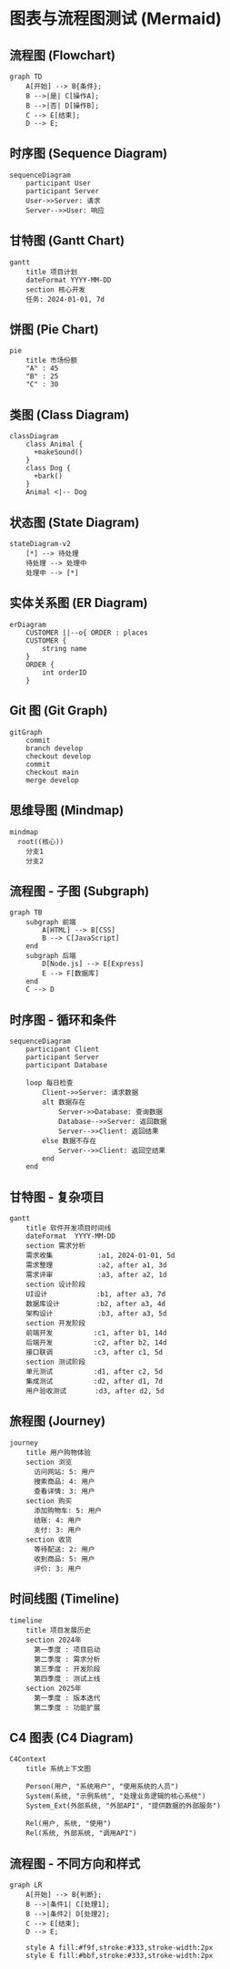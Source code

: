 # 图表与流程图测试 (Mermaid)

## 流程图 (Flowchart)

```mermaid
graph TD
    A[开始] --> B{条件};
    B -->|是| C[操作A];
    B -->|否| D[操作B];
    C --> E[结束];
    D --> E;
```

## 时序图 (Sequence Diagram)

```mermaid
sequenceDiagram
    participant User
    participant Server
    User->>Server: 请求
    Server-->>User: 响应
```

## 甘特图 (Gantt Chart)

```mermaid
gantt
    title 项目计划
    dateFormat YYYY-MM-DD
    section 核心开发
    任务: 2024-01-01, 7d
```

## 饼图 (Pie Chart)

```mermaid
pie
    title 市场份额
    "A" : 45
    "B" : 25
    "C" : 30
```

## 类图 (Class Diagram)

```mermaid
classDiagram
    class Animal {
      +makeSound()
    }
    class Dog {
      +bark()
    }
    Animal <|-- Dog
```

## 状态图 (State Diagram)

```mermaid
stateDiagram-v2
    [*] --> 待处理
    待处理 --> 处理中
    处理中 --> [*]
```

## 实体关系图 (ER Diagram)

```mermaid
erDiagram
    CUSTOMER ||--o{ ORDER : places
    CUSTOMER {
        string name
    }
    ORDER {
        int orderID
    }
```

## Git 图 (Git Graph)

```mermaid
gitGraph
    commit
    branch develop
    checkout develop
    commit
    checkout main
    merge develop
```

## 思维导图 (Mindmap)

```mermaid
mindmap
  root((核心))
    分支1
    分支2
```

## 流程图 - 子图 (Subgraph)

```mermaid
graph TB
    subgraph 前端
        A[HTML] --> B[CSS]
        B --> C[JavaScript]
    end
    subgraph 后端
        D[Node.js] --> E[Express]
        E --> F[数据库]
    end
    C --> D
```

## 时序图 - 循环和条件

```mermaid
sequenceDiagram
    participant Client
    participant Server
    participant Database

    loop 每日检查
        Client->>Server: 请求数据
        alt 数据存在
            Server->>Database: 查询数据
            Database-->>Server: 返回数据
            Server-->>Client: 返回结果
        else 数据不存在
            Server-->>Client: 返回空结果
        end
    end
```

## 甘特图 - 复杂项目

```mermaid
gantt
    title 软件开发项目时间线
    dateFormat  YYYY-MM-DD
    section 需求分析
    需求收集           :a1, 2024-01-01, 5d
    需求整理           :a2, after a1, 3d
    需求评审           :a3, after a2, 1d
    section 设计阶段
    UI设计            :b1, after a3, 7d
    数据库设计         :b2, after a3, 4d
    架构设计           :b3, after a3, 5d
    section 开发阶段
    前端开发          :c1, after b1, 14d
    后端开发          :c2, after b2, 14d
    接口联调          :c3, after c1, 5d
    section 测试阶段
    单元测试          :d1, after c2, 5d
    集成测试          :d2, after d1, 7d
    用户验收测试       :d3, after d2, 5d
```

## 旅程图 (Journey)

```mermaid
journey
    title 用户购物体验
    section 浏览
      访问网站: 5: 用户
      搜索商品: 4: 用户
      查看详情: 3: 用户
    section 购买
      添加购物车: 5: 用户
      结账: 4: 用户
      支付: 3: 用户
    section 收货
      等待配送: 2: 用户
      收到商品: 5: 用户
      评价: 3: 用户
```

## 时间线图 (Timeline)

```mermaid
timeline
    title 项目发展历史
    section 2024年
      第一季度 : 项目启动
      第二季度 : 需求分析
      第三季度 : 开发阶段
      第四季度 : 测试上线
    section 2025年
      第一季度 : 版本迭代
      第二季度 : 功能扩展
```

## C4 图表 (C4 Diagram)

```mermaid
C4Context
    title 系统上下文图

    Person(用户, "系统用户", "使用系统的人员")
    System(系统, "示例系统", "处理业务逻辑的核心系统")
    System_Ext(外部系统, "外部API", "提供数据的外部服务")

    Rel(用户, 系统, "使用")
    Rel(系统, 外部系统, "调用API")
```

## 流程图 - 不同方向和样式

```mermaid
graph LR
    A[开始] --> B{判断};
    B -->|条件1| C[处理1];
    B -->|条件2| D[处理2];
    C --> E[结束];
    D --> E;

    style A fill:#f9f,stroke:#333,stroke-width:2px
    style E fill:#bbf,stroke:#333,stroke-width:2px
```
